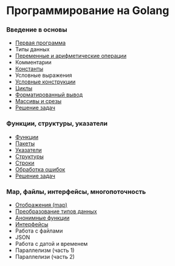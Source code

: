 # Программирование на Golang

### Введение в основы
+ [Первая программа](./Basics/FirstPrograms)
+ Типы данных
+ [Переменные и арифметические операции](./Basics/Variables)
+ Комментарии
+ [Константы](./Basics/Constants)
+ Условные выражения
+ [Условные конструкции](./Basics/Conditions)
+ [Циклы](./Basics/Loops)
+ [Форматированный вывод](./Basics/Formatting)
+ [Массивы и срезы](./Basics/Arrays)
+ [Решение задач](./Basics/Exercises)

### Функции, структуры, указатели
+ [Функции](./Structures/Functions)
+ [Пакеты](./Structures/Packages)
+ [Указатели](./Structures/Pointers)
+ [Структуры](./Structures/Struct)
+ [Строки](./Structures/Strings)
+ [Обработка ошибок](./Structures/Errors)
+ [Решение задач](./Structures/Exercises)

### Map, файлы, интерфейсы, многопоточность
+ [Отображения (map)](./Interfaces/Map)
+ [Преобразование типов данных](./Interfaces/Types)
+ [Анонимные функции](./Interfaces/Anonymous)
+ [Интерфейсы](./Interfaces/Interfaces)
+ Работа с файлами
+ JSON
+ Работа с датой и временем
+ Параллелизм (часть 1)
+ Параллелизи (часть 2)

